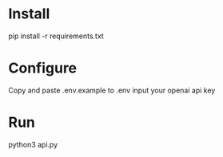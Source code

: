 # Install

pip install -r requirements.txt

# Configure

Copy and paste .env.example to .env
input your openai api key

# Run

python3 api.py
